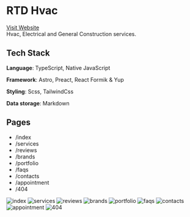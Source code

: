# RTD Hvac

[Visit Website](https:/rtdhvac.netlify.app/)  
Hvac, Electrical and General Construction services.

## Tech Stack

**Language**:
TypeScript, Native JavaScript

**Framework**:
Astro, Preact, React Formik & Yup

**Styling**:
Scss, TailwindCss

**Data storage**:
Markdown

## Pages

- /index
- /services
- /reviews
- /brands
- /portfolio
- /faqs
- /contacts
- /appointment
- /404

![index](https://raw.githubusercontent.com/Leon740/rtd-hvac/main/public/pages/pages_0_index.jpg?raw=true 'index')
![services](https://raw.githubusercontent.com/Leon740/rtd-hvac/main/public/pages/pages_1_services.jpg?raw=true 'services')
![reviews](https://raw.githubusercontent.com/Leon740/rtd-hvac/main/public/pages/pages_2_reviews.jpg?raw=true 'reviews')
![brands](https://raw.githubusercontent.com/Leon740/rtd-hvac/main/public/pages/pages_3_brands.jpg?raw=true 'brands')
![portfolio](https://raw.githubusercontent.com/Leon740/rtd-hvac/main/public/pages/pages_4_portfolio.jpg?raw=true 'portfolio')
![faqs](https://raw.githubusercontent.com/Leon740/rtd-hvac/main/public/pages/pages_5_faqs.jpg?raw=true 'faqs')
![contacts](https://raw.githubusercontent.com/Leon740/rtd-hvac/main/public/pages/pages_6_contacts.jpg?raw=true 'contacts')
![appointment](https://raw.githubusercontent.com/Leon740/rtd-hvac/main/public/pages/pages_7_appointment.jpg?raw=true 'appointment')
![404](https://raw.githubusercontent.com/Leon740/rtd-hvac/main/public/pages/pages_0_404.jpg?raw=true '404')

